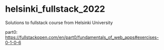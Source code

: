 # helsinki_fullstack_2022

Solutions to fullstack course from Helsinki University

part0: https://fullstackopen.com/en/part0/fundamentals_of_web_apps#exercises-0-1-0-6

